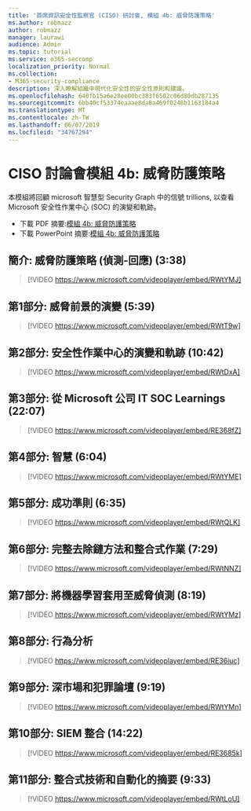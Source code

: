 ```yaml
---
title: '首席資訊安全性監察官 (CISO) 研討會, 模組 4b: 威脅防護策略'
ms.author: robmazz
author: robmazz
manager: laurawi
audience: Admin
ms.topic: tutorial
ms.service: o365-seccomp
localization_priority: Normal
ms.collection:
- M365-security-compliance
description: 深入瞭解組織中現代化安全性的安全性原則和建議。
ms.openlocfilehash: 640fb15a6e28ee00bc383f6502c06d80db287135
ms.sourcegitcommit: 6bb40cf53374eaaae8da0a469f0248b1163184a4
ms.translationtype: MT
ms.contentlocale: zh-TW
ms.lasthandoff: 06/07/2019
ms.locfileid: "34767294"
---
```

# <a name="ciso-workshop-module-4b-threat-protection-strategy"></a>CISO 討論會模組 4b: 威脅防護策略 

本模組將回顧 microsoft 智慧型 Security Graph 中的信號 trillions, 以查看 Microsoft 安全性作業中心 (SOC) 的演變和軌跡。

- 下載 PDF 摘要:[模組 4b: 威脅防護策略](media/ciso-workshop-4b-threat-protection-strategy.pdf)
- 下載 PowerPoint 摘要:[模組 4b: 威脅防護策略](https://docs.microsoft.com/office365/securitycompliance/media/ciso-workshop-4b-threat-protection-strategy.pptx)

## <a name="introduction-threat-protection-strategy-detect-respond-recover-338"></a>簡介: 威脅防護策略 (偵測-回應) (3:38)

> [!VIDEO https://www.microsoft.com/videoplayer/embed/RWtYMJ]

## <a name="part-1-evolution-of-threat-landscape-539"></a>第1部分: 威脅前景的演變 (5:39)

> [!VIDEO https://www.microsoft.com/videoplayer/embed/RWtT9w]

## <a name="part-2-evolution-and-trajectory-of-security-operations-centers-1042"></a>第2部分: 安全性作業中心的演變和軌跡 (10:42)

> [!VIDEO https://www.microsoft.com/videoplayer/embed/RWtDxA]

## <a name="part-3-learnings-from-microsofts-corporate-it-soc-2207"></a>第3部分: 從 Microsoft 公司 IT SOC Learnings (22:07)

> [!VIDEO https://www.microsoft.com/videoplayer/embed/RE368fZ]

## <a name="part-4-intelligence-604"></a>第4部分: 智慧 (6:04)

> [!VIDEO https://www.microsoft.com/videoplayer/embed/RWtYME]

## <a name="part-5-success-criteria-635"></a>第5部分: 成功準則 (6:35)

> [!VIDEO https://www.microsoft.com/videoplayer/embed/RWtQLK]

## <a name="part-6-full-kill-chain-approach-and-integrated-operations-729"></a>第6部分: 完整去除鏈方法和整合式作業 (7:29)

> [!VIDEO https://www.microsoft.com/videoplayer/embed/RWtNNZ]

## <a name="part-7-applying-machine-learning-to-threat-detection-819"></a>第7部分: 將機器學習套用至威脅偵測 (8:19)

> [!VIDEO https://www.microsoft.com/videoplayer/embed/RWtYMz]

## <a name="part-8-behavior-analytics"></a>第8部分: 行為分析

> [!VIDEO https://www.microsoft.com/videoplayer/embed/RE36iuc]

## <a name="part-9-dark-markets-and-criminal-forums-919"></a>第9部分: 深市場和犯罪論壇 (9:19)

> [!VIDEO https://www.microsoft.com/videoplayer/embed/RWtYMn]

## <a name="part-10-siem-integration-1422"></a>第10部分: SIEM 整合 (14:22)

> [!VIDEO https://www.microsoft.com/videoplayer/embed/RE3685k]

## <a name="part-11-summary-of-integrated-technology-and-automation-933"></a>第11部分: 整合式技術和自動化的摘要 (9:33)

> [!VIDEO https://www.microsoft.com/videoplayer/embed/RWtLoU]